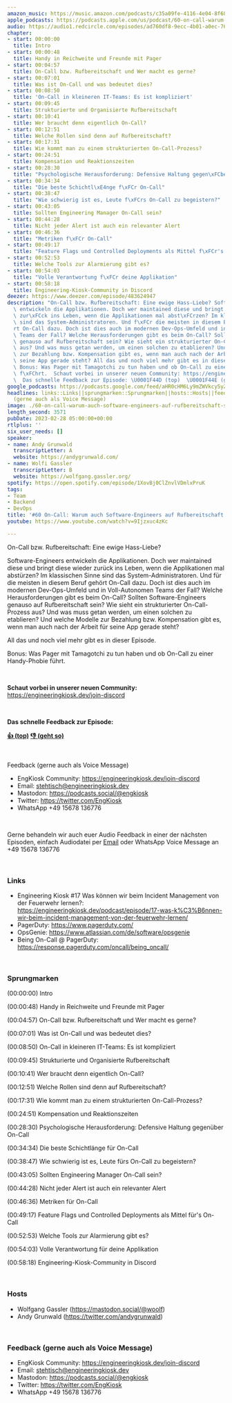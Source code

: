 ```yaml
---
amazon_music: https://music.amazon.com/podcasts/c35a09fe-4116-4e04-8f68-77d61b112e46/episodes/825f4d9a-1e3a-434f-b918-20092b115b72/engineering-kiosk-60-on-call-warum-auch-software-engineers-auf-rufbereitschaft-sein-sollten
apple_podcasts: https://podcasts.apple.com/us/podcast/60-on-call-warum-auch-software-engineers-auf-rufbereitschaft/id1603082924?i=1000601991673&uo=4
audio: https://audio1.redcircle.com/episodes/ad760df8-9ecc-4b01-a0ec-769662d0cf12/stream.mp3
chapter:
- start: 00:00:00
  title: Intro
- start: 00:00:48
  title: Handy in Reichweite und Freunde mit Pager
- start: 00:04:57
  title: On-Call bzw. Rufbereitschaft und Wer macht es gerne?
- start: 00:07:01
  title: Was ist On-Call und was bedeutet dies?
- start: 00:08:50
  title: 'On-Call in kleineren IT-Teams: Es ist kompliziert'
- start: 00:09:45
  title: Strukturierte und Organisierte Rufbereitschaft
- start: 00:10:41
  title: Wer braucht denn eigentlich On-Call?
- start: 00:12:51
  title: Welche Rollen sind denn auf Rufbereitschaft?
- start: 00:17:31
  title: Wie kommt man zu einem strukturierten On-Call-Prozess?
- start: 00:24:51
  title: Kompensation und Reaktionszeiten
- start: 00:28:30
  title: "Psychologische Herausforderung: Defensive Haltung gegen\xFCber On-Call"
- start: 00:34:34
  title: "Die beste Schichtl\xE4nge f\xFCr On-Call"
- start: 00:38:47
  title: "Wie schwierig ist es, Leute f\xFCrs On-Call zu begeistern?"
- start: 00:43:05
  title: Sollten Engineering Manager On-Call sein?
- start: 00:44:28
  title: Nicht jeder Alert ist auch ein relevanter Alert
- start: 00:46:36
  title: "Metriken f\xFCr On-Call"
- start: 00:49:17
  title: "Feature Flags und Controlled Deployments als Mittel f\xFCr's On-Call"
- start: 00:52:53
  title: Welche Tools zur Alarmierung gibt es?
- start: 00:54:03
  title: "Volle Verantwortung f\xFCr deine Applikation"
- start: 00:58:18
  title: Engineering-Kiosk-Community in Discord
deezer: https://www.deezer.com/episode/483624947
description: "On-Call bzw. Rufbereitschaft: Eine ewige Hass-Liebe? Software-Engineers\
  \ entwickeln die Applikationen. Doch wer maintained diese und bringt diese wieder\
  \ zur\xFCck ins Leben, wenn die Applikationen mal abst\xFCrzen? Im klassischen Sinne\
  \ sind das System-Administratoren. Und f\xFCr die meisten in diesem Beruf geh\xF6\
  rt On-Call dazu. Doch ist dies auch im modernen Dev-Ops-Umfeld und in Voll-Autonomen\
  \ Teams der Fall? Welche Herausforderungen gibt es beim On-Call? Sollten Software-Engineers\
  \ genauso auf Rufbereitschaft sein? Wie sieht ein strukturierter On-Call-Prozess\
  \ aus? Und was muss getan werden, um einen solchen zu etablieren? Und welche Modelle\
  \ zur Bezahlung bzw. Kompensation gibt es, wenn man auch nach der Arbeit f\xFCr\
  \ seine App gerade steht? All das und noch viel mehr gibt es in dieser Episode.\
  \ Bonus: Was Pager mit Tamagotchi zu tun haben und ob On-Call zu einer Handy-Phobie\
  \ f\xFChrt.  Schaut vorbei in unserer neuen Community: https://engineeringkiosk.dev/join-discord\_\
  \  Das schnelle Feedback zur Episode: \U0001F44D (top)  \U0001F44E (geht so)"
google_podcasts: https://podcasts.google.com/feed/aHR0cHM6Ly9mZWVkcy5yZWRjaXJjbGUuY29tLzBlY2ZkZmQ3LWZkYTEtNGMzZC05NTE1LTQ3NjcyN2Y5ZGY1ZQ/episode/OGFhMTI2ZjQtNWI1MS00ODcxLTlkNDQtMmU4YWJiYzc3NDBm?sa=X&ved=0CAUQkfYCahcKEwjYjoi1z7r9AhUAAAAAHQAAAAAQAQ
headlines: links::Links||sprungmarken::Sprungmarken||hosts::Hosts||feedback-gerne-auch-als-voice-message::Feedback
  (gerne auch als Voice Message)
image: ./60-on-call-warum-auch-software-engineers-auf-rufbereitschaft-sein-sollten.jpg
length_second: 3571
pubDate: 2023-02-28 05:00:00+00:00
rtlplus: ''
six_user_needs: []
speaker:
- name: Andy Grunwald
  transcriptLetter: A
  website: https://andygrunwald.com/
- name: Wolfi Gassler
  transcriptLetter: B
  website: https://wolfgang.gassler.org/
spotify: https://open.spotify.com/episode/1XovBj0ClZnvlVDmlxPruK
tags:
- Team
- Backend
- DevOps
title: '#60 On-Call: Warum auch Software-Engineers auf Rufbereitschaft sein sollten'
youtube: https://www.youtube.com/watch?v=9Ijzxuc4zKc

---
```

<p>On-Call bzw. Rufbereitschaft: Eine ewige Hass-Liebe?</p><p>Software-Engineers entwickeln die Applikationen. Doch wer maintained diese und bringt diese wieder zurück ins Leben, wenn die Applikationen mal abstürzen? Im klassischen Sinne sind das System-Administratoren. Und für die meisten in diesem Beruf gehört On-Call dazu. Doch ist dies auch im modernen Dev-Ops-Umfeld und in Voll-Autonomen Teams der Fall? Welche Herausforderungen gibt es beim On-Call? Sollten Software-Engineers genauso auf Rufbereitschaft sein? Wie sieht ein strukturierter On-Call-Prozess aus? Und was muss getan werden, um einen solchen zu etablieren? Und welche Modelle zur Bezahlung bzw. Kompensation gibt es, wenn man auch nach der Arbeit für seine App gerade steht?</p><p>All das und noch viel mehr gibt es in dieser Episode.</p><p>Bonus: Was Pager mit Tamagotchi zu tun haben und ob On-Call zu einer Handy-Phobie führt.</p><p><br></p><p><strong>Schaut vorbei in unserer neuen Community: </strong><a href="https://engineeringkiosk.dev/join-discord">https://engineeringkiosk.dev/join-discord</a> </p><p><br></p><p><strong>Das schnelle Feedback zur Episode:</strong></p><p><a href="https://api.openpodcast.dev/feedback/60/upvote" rel="nofollow"><strong>👍 (top)</strong></a><strong>  </strong><a href="https://api.openpodcast.dev/feedback/60/downvote" rel="nofollow"><strong>👎 (geht so)</strong></a></p><p><br></p><p>Feedback (gerne auch als Voice Message)</p><ul><li>EngKiosk Community: <a href="https://engineeringkiosk.dev/join-discord">https://engineeringkiosk.dev/join-discord</a> </li><li>Email: <a href="mailto:stehtisch@engineeringkiosk.dev" rel="nofollow">stehtisch@engineeringkiosk.dev</a></li><li>Mastodon: <a href="https://podcasts.social/@engkiosk" rel="nofollow">https://podcasts.social/@engkiosk</a></li><li>Twitter: <a href="https://twitter.com/EngKiosk" rel="nofollow">https://twitter.com/EngKiosk</a></li><li>WhatsApp +49 15678 136776</li></ul><p><br></p><p>Gerne behandeln wir auch euer Audio Feedback in einer der nächsten Episoden, einfach Audiodatei per <a href="https://engineeringkiosk.dev/kontakt/">Email</a> oder WhatsApp Voice Message an +49 15678 136776</p><p><br></p><h3 id="links">Links</h3><ul><li>Engineering Kiosk #17 Was können wir beim Incident Management von der Feuerwehr lernen?: <a href="https://engineeringkiosk.dev/podcast/episode/17-was-k%C3%B6nnen-wir-beim-incident-management-von-der-feuerwehr-lernen/">https://engineeringkiosk.dev/podcast/episode/17-was-k%C3%B6nnen-wir-beim-incident-management-von-der-feuerwehr-lernen/</a></li><li>PagerDuty: <a href="https://www.pagerduty.com/" rel="nofollow">https://www.pagerduty.com/</a></li><li>OpsGenie: <a href="https://www.atlassian.com/de/software/opsgenie" rel="nofollow">https://www.atlassian.com/de/software/opsgenie</a></li><li>Being On-Call @ PagerDuty: <a href="https://response.pagerduty.com/oncall/being_oncall/" rel="nofollow">https://response.pagerduty.com/oncall/being_oncall/</a></li></ul><p><br></p><h3 id="sprungmarken">Sprungmarken</h3><p>(00:00:00) Intro</p><p>(00:00:48) Handy in Reichweite und Freunde mit Pager</p><p>(00:04:57) On-Call bzw. Rufbereitschaft und Wer macht es gerne?</p><p>(00:07:01) Was ist On-Call und was bedeutet dies?</p><p>(00:08:50) On-Call in kleineren IT-Teams: Es ist kompliziert</p><p>(00:09:45) Strukturierte und Organisierte Rufbereitschaft</p><p>(00:10:41) Wer braucht denn eigentlich On-Call?</p><p>(00:12:51) Welche Rollen sind denn auf Rufbereitschaft?</p><p>(00:17:31) Wie kommt man zu einem strukturierten On-Call-Prozess?</p><p>(00:24:51) Kompensation und Reaktionszeiten</p><p>(00:28:30) Psychologische Herausforderung: Defensive Haltung gegenüber On-Call</p><p>(00:34:34) Die beste Schichtlänge für On-Call</p><p>(00:38:47) Wie schwierig ist es, Leute fürs On-Call zu begeistern?</p><p>(00:43:05) Sollten Engineering Manager On-Call sein?</p><p>(00:44:28) Nicht jeder Alert ist auch ein relevanter Alert</p><p>(00:46:36) Metriken für On-Call</p><p>(00:49:17) Feature Flags und Controlled Deployments als Mittel für&#39;s On-Call</p><p>(00:52:53) Welche Tools zur Alarmierung gibt es?</p><p>(00:54:03) Volle Verantwortung für deine Applikation</p><p>(00:58:18) Engineering-Kiosk-Community in Discord</p><p><br></p><h3 id="hosts">Hosts</h3><ul><li>Wolfgang Gassler (<a href="https://mastodon.social/@woolf" rel="nofollow">https://mastodon.social/@woolf</a>)</li><li>Andy Grunwald (<a href="https://twitter.com/andygrunwald" rel="nofollow">https://twitter.com/andygrunwald</a>)</li></ul><p><br></p><h3 id="feedback-gerne-auch-als-voice-message">Feedback (gerne auch als Voice Message)</h3><ul><li>EngKiosk Community: <a href="https://engineeringkiosk.dev/join-discord">https://engineeringkiosk.dev/join-discord</a> </li><li>Email: <a href="mailto:stehtisch@engineeringkiosk.dev" rel="nofollow">stehtisch@engineeringkiosk.dev</a></li><li>Mastodon: <a href="https://podcasts.social/@engkiosk" rel="nofollow">https://podcasts.social/@engkiosk</a></li><li>Twitter: <a href="https://twitter.com/EngKiosk" rel="nofollow">https://twitter.com/EngKiosk</a></li><li>WhatsApp +49 15678 136776</li></ul>